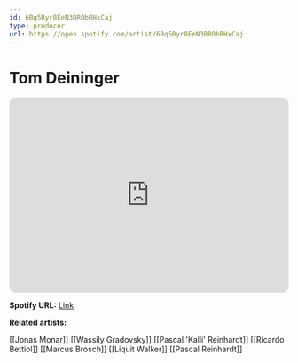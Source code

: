 ```yaml
---
id: 6Bq5Ryr8EeN3BR0bRHxCaj
type: producer
url: https://open.spotify.com/artist/6Bq5Ryr8EeN3BR0bRHxCaj
---
```

# Tom Deininger

<iframe style="border-radius:12px" src="https://open.spotify.com/embed/artist/6Bq5Ryr8EeN3BR0bRHxCaj" width="100%" height="352" frameBorder="0" allowfullscreen="" allow="autoplay; clipboard-write; encrypted-media; fullscreen; picture-in-picture" loading="lazy"></iframe>

**Spotify URL:** [Link](https://open.spotify.com/artist/6Bq5Ryr8EeN3BR0bRHxCaj)

**Related artists:**

[[Jonas Monar]]
[[Wassily Gradovsky]]
[[Pascal 'Kalli' Reinhardt]]
[[Ricardo Bettiol]]
[[Marcus Brosch]]
[[Liquit Walker]]
[[Pascal Reinhardt]]
